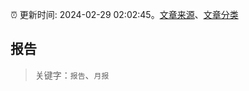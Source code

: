 :alarm_clock: 更新时间: 2024-02-29 02:02:45。[文章来源](/README.md)、[文章分类](/TAGS.md)

## 报告


> 关键字：`报告`、`月报`



